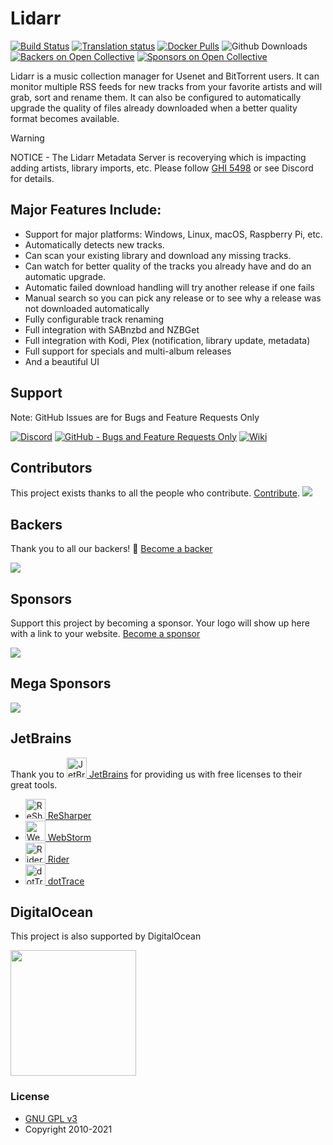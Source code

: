 # Lidarr

[![Build Status](https://dev.azure.com/Lidarr/Lidarr/_apis/build/status/lidarr.Lidarr?branchName=develop)](https://dev.azure.com/Lidarr/Lidarr/_build/latest?definitionId=1&branchName=develop)
[![Translation status](https://translate.servarr.com/widget/servarr/lidarr/svg-badge.svg)](https://translate.servarr.com/engage/servarr/?utm_source=widget)
[![Docker Pulls](https://img.shields.io/docker/pulls/linuxserver/lidarr.svg)](https://wiki.servarr.com/lidarr/installation#docker)
![Github Downloads](https://img.shields.io/github/downloads/lidarr/lidarr/total.svg)
[![Backers on Open Collective](https://opencollective.com/lidarr/backers/badge.svg)](#backers) 
[![Sponsors on Open Collective](https://opencollective.com/lidarr/sponsors/badge.svg)](#sponsors)

Lidarr is a music collection manager for Usenet and BitTorrent users. It can monitor multiple RSS feeds for new tracks from your favorite artists and will grab, sort and rename them. It can also be configured to automatically upgrade the quality of files already downloaded when a better quality format becomes available.

> [!WARNING]
> NOTICE - The Lidarr Metadata Server is recoverying which is impacting adding artists, library imports, etc. Please follow [GHI 5498](https://github.com/Lidarr/Lidarr/issues/5498) or see Discord for details.

## Major Features Include:

* Support for major platforms: Windows, Linux, macOS, Raspberry Pi, etc.
* Automatically detects new tracks.
* Can scan your existing library and download any missing tracks.
* Can watch for better quality of the tracks you already have and do an automatic upgrade.
* Automatic failed download handling will try another release if one fails
* Manual search so you can pick any release or to see why a release was not downloaded automatically
* Fully configurable track renaming
* Full integration with SABnzbd and NZBGet
* Full integration with Kodi, Plex (notification, library update, metadata)
* Full support for specials and multi-album releases
* And a beautiful UI

## Support

Note: GitHub Issues are for Bugs and Feature Requests Only

[![Discord](https://img.shields.io/badge/discord-chat-7289DA.svg?maxAge=60)](https://lidarr.audio/discord)
[![GitHub - Bugs and Feature Requests Only](https://img.shields.io/badge/github-issues-red.svg?maxAge=60)](https://github.com/Lidarr/Lidarr/issues)
[![Wiki](https://img.shields.io/badge/servarr-wiki-181717.svg?maxAge=60)](https://wiki.servarr.com/lidarr)

## Contributors

This project exists thanks to all the people who contribute. [Contribute](CONTRIBUTING.md).
<a href="https://github.com/lidarr/Lidarr/graphs/contributors"><img src="https://opencollective.com/lidarr/contributors.svg?width=890&button=false" /></a>

## Backers

Thank you to all our backers! 🙏 [Become a backer](https://opencollective.com/Lidarr#backer)

<img src="https://opencollective.com/Lidarr/backers.svg?width=890"></a>

## Sponsors

Support this project by becoming a sponsor. Your logo will show up here with a link to your website. [Become a sponsor](https://opencollective.com/Lidarr#sponsor)

<img src="https://opencollective.com/Lidarr/sponsors.svg?width=890"></a>

## Mega Sponsors
<img src="https://opencollective.com/Lidarr/tiers/mega-sponsor.svg?width=890"></a>

## JetBrains
Thank you to [<img src="/Logo/jetbrains.svg" alt="JetBrains" width="32"> JetBrains](http://www.jetbrains.com/) for providing us with free licenses to their great tools.
 
* [<img src="/Logo/resharper.svg" alt="ReSharper" width="32"> ReSharper](http://www.jetbrains.com/resharper/)
* [<img src="/Logo/webstorm.svg" alt="WebStorm" width="32"> WebStorm](http://www.jetbrains.com/webstorm/)
* [<img src="/Logo/rider.svg" alt="Rider" width="32"> Rider](http://www.jetbrains.com/rider/)
* [<img src="/Logo/dottrace.svg" alt="dotTrace" width="32"> dotTrace](http://www.jetbrains.com/dottrace/)

## DigitalOcean

This project is also supported by DigitalOcean
<p>
  <a href="https://www.digitalocean.com/">
    <img src="https://opensource.nyc3.cdn.digitaloceanspaces.com/attribution/assets/SVG/DO_Logo_horizontal_blue.svg" width="201px">
  </a>
</p>

### License

* [GNU GPL v3](http://www.gnu.org/licenses/gpl.html)
* Copyright 2010-2021
